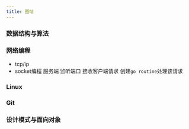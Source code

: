 ```yaml
---
title: 图咕
---
```


### 数据结构与算法

### 网络编程
- tcp/ip
- socket编程
    服务端
        监听端口
        接收客户端请求
        创建`go routine`处理该请求

### Linux

### Git

### 设计模式与面向对象
